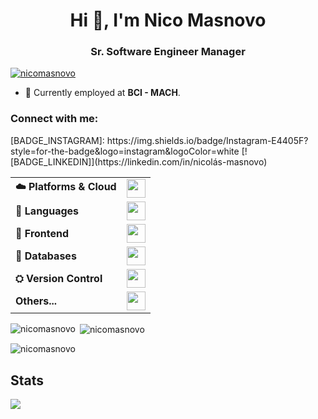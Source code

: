 <h1 align="center">Hi 👋, I'm Nico Masnovo</h1>
<h3 align="center">Sr. Software Engineer Manager</h3>

<p align="left"> <a href="https://github.com/ryo-ma/github-profile-trophy"><img src="https://github-profile-trophy.vercel.app/?username=nicomasnovo" alt="nicomasnovo" /></a> </p>

- 🏢 Currently employed at **BCI - MACH**.

<h3 align="left">Connect with me:</h3>
[BADGE_INSTAGRAM]: https://img.shields.io/badge/Instagram-E4405F?style=for-the-badge&logo=instagram&logoColor=white
[![BADGE_LINKEDIN]](https://linkedin.com/in/nicolás-masnovo)


<table>
    <tr>
        <td><b>☁️ Platforms & Cloud</b></td>
        <td><img height="30px" style="max-height:30px" src="https://skillicons.dev/icons?i=linux,docker"/></td>
    </tr>
    <tr>
        <td><b>📖 Languages</b></td>
        <td><img height="30px" style="max-height:30px" src="https://skillicons.dev/icons?i=bash,js,ts,c,cpp,java" /></td>
    </tr>
    <tr>
        <td><b>📖 Frontend</b></td>
        <td><img height="30px" style="max-height:30px" src="https://skillicons.dev/icons?i=astro,angular,react,electron,html,css,less,sass," /></td>
    </tr>
    <tr>
        <td><b>💾 Databases</b></td>
        <td><img height="30px" style="max-height:30px" src="https://skillicons.dev/icons?i=mongodb,mysql,postgresql" /></td>
    </tr>
    <tr>
        <td><b>⛭ Version Control</b></td>
        <td><img height="30px" style="max-height:30px" src="https://skillicons.dev/icons?i=git,github,gitlab" /></td>
    </tr>
    <tr>
        <td><b>Others...</b></td>
        <td><img height="30px" style="max-height:30px" src="https://skillicons.dev/icons?i=nodejs,express,githubactions,ps,ai"/></td>
    </tr>
</table>

<p><img align="left" src="https://github-readme-stats.vercel.app/api/top-langs?username=nicomasnovo&show_icons=true&locale=en&layout=compact" alt="nicomasnovo" /></p>

<p>&nbsp;<img align="center" src="https://github-readme-stats.vercel.app/api?username=nicomasnovo&show_icons=true&locale=en" alt="nicomasnovo" /></p>

<p><img align="center" src="https://github-readme-streak-stats.herokuapp.com/?user=nicomasnovo&" alt="nicomasnovo" /></p>

## Stats
<img align="center" src="https://github-profile-summary-cards.vercel.app/api/cards/profile-details?username=nicomasnovo&theme=tokyonight"></img>

